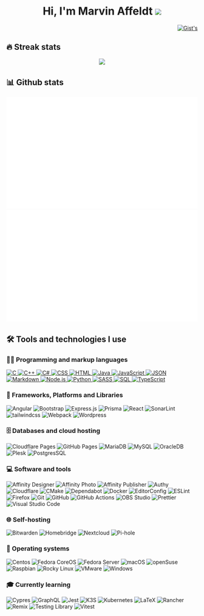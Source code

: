 <h1 align="center">
	Hi, I'm Marvin Affeldt
	<img src="https://media.giphy.com/media/hvRJCLFzcasrR4ia7z/giphy.gif" width="28">
</h1>

<p align="right">
	<a href="https://gist.github.com/affeldt28"><img alt="Gist's" src="https://img.shields.io/badge/View_Gist's-181717.svg?logo=github&logoColor=white"></a>
</p>

## 🔥 Streak stats

<p align="center">
	<img src="https://github-readme-streak-stats.herokuapp.com/?user=affeldt28&count_private=true&theme=dark&background=0D1117">
</p>

## 📊 Github stats

<p align="center">
		<img src="https://raw.githubusercontent.com/affeldt28/github-stats/generated/overview.svg#gh-dark-mode-only">
		<img src="https://raw.githubusercontent.com/affeldt28/github-stats/generated/languages.svg#gh-dark-mode-only">
</p>

<!-- Some badges are from https://github.com/Ileriayo/markdown-badges -->

## 🛠️ Tools and technologies I use

### 👨‍💻 Programming and markup languages

<p>
	<a href="https://github.com/search?q=user%3Aaffeldt28+language%3Ac">
		<img alt="C" src="https://custom-icon-badges.herokuapp.com/badge/C-03599C.svg?logo=c-in-hexagon&logoColor=white">
	</a>
	<a href="https://github.com/search?q=user%3Aaffeldt28+language%3Acpp">
		<img alt="C++" src="https://custom-icon-badges.herokuapp.com/badge/C++-9C033A.svg?logo=cpp2&logoColor=white">
	</a>
	<a href="https://github.com/search?q=user%3Aaffeldt28+language%3Acsharp">
	 	<img alt="C#" src="https://custom-icon-badges.herokuapp.com/badge/C%23-68217A.svg?logo=cs2&logoColor=white">
	</a>
	<a href="https://github.com/search?q=user%3Aaffeldt28+language%3Acss">
	 	<img alt="CSS" src="https://img.shields.io/badge/CSS-1572B6.svg?logo=css3&logoColor=white">
	</a>
	 <a href="https://github.com/search?q=user%3Aaffeldt28+language%3Ahtml">
		<img alt="HTML" src="https://img.shields.io/badge/HTML-E34F26.svg?logo=html5&logoColor=white">
	</a>
	<a href="https://github.com/search?q=user%3Aaffeldt28+language%3Ajava">
		<img alt="Java" src="https://custom-icon-badges.herokuapp.com/badge/Java-007396.svg?logo=java&logoColor=white">
	</a>
	<a href="https://github.com/search?q=user%3Aaffeldt28+language%3Ajavascript">
		<img alt="JavaScript" src="https://img.shields.io/badge/JavaScript-F7DF1E.svg?logo=javascript&logoColor=black">
	</a>
	<a href="https://github.com/search?q=user%3Aaffeldt28+language%3Ajson">
		<img alt="JSON" src="https://img.shields.io/badge/JSON-000000.svg?logo=json&logoColor=white">
	</a>
	<a href="https://github.com/search?q=user%3Aaffeldt28+language%3Amarkdown">
		<img alt="Markdown" src="https://img.shields.io/badge/Markdown-000000.svg?logo=markdown&logoColor=white">
	</a>
	<a href="https://github.com/search?q=user%3Aaffeldt28+language%3Ajavascript">
		<img alt="Node.js" src="https://img.shields.io/badge/Node.js-43853D.svg?logo=node.js&logoColor=white">
	</a>
	<a href="https://github.com/search?q=user%3Aaffeldt28+language%3Apython">
		<img alt="Python" src="https://img.shields.io/badge/Python-14354C.svg?logo=python&logoColor=white">
	</a>
	<a href="https://github.com/search?q=user%3Aaffeldt28+language%3Asass">
		<img alt="SASS" src="https://img.shields.io/badge/Sass-hotpink.svg?logo=SASS&logoColor=white">
	</a>
	<a href="https://github.com/search?q=user%3Aaffeldt28+language%3Asql">
		<img alt="SQL" src="https://custom-icon-badges.herokuapp.com/badge/SQL-025E8C.svg?logo=database&logoColor=white">
	</a>
	<a href="https://github.com/search?q=user%3Aaffeldt28+language%3AtypeScript">
		<img alt="TypeScript" src="https://img.shields.io/badge/TypeScript-007ACC.svg?logo=typescript&logoColor=white">
	</a>
</p>

### 🧰 Frameworks, Platforms and Libraries

<p>
	<img alt="Angular" src="https://img.shields.io/badge/Angular-DD0031.svg?logo=angular&logoColor=white">
	<img alt="Bootstrap" src="https://img.shields.io/badge/Bootstrap-7952B3.svg?logo=bootstrap&logoColor=white">
	<img alt="Express.js" src="https://img.shields.io/badge/Express.js-404d59.svg?logo=express&logoColor=white">
	<img alt="Prisma" src="https://img.shields.io/badge/Prisma-3982CE?logo=Prisma&logoColor=white">
	<img alt="React" src="https://img.shields.io/badge/React-61DAFB.svg?logo=react&logoColor=black">
	<img alt="SonarLint" src="https://img.shields.io/badge/-SonarLint-CB2029?logo=sonarlint&logoColor=white">
	<img alt="tailwindcss" src="https://img.shields.io/badge/tailwindcss-%2338B2AC.svg?logo=tailwind-css&logoColor=white">
	<img alt="Webpack" src="https://img.shields.io/badge/Webpack-8DD6F9.svg?logo=webpack&logoColor=black">
	<img alt="Wordpress" src="https://img.shields.io/badge/Wordpress-21759B?logo=wordpress&logoColor=white">
</p>

### 🗄️ Databases and cloud hosting

<p>
	<img alt="Cloudflare Pages" src ="https://img.shields.io/badge/Cloudflare_Pages-F38020.svg?logo=cloudflarepages&logoColor=white">
	<img alt="GitHub Pages" src="https://img.shields.io/badge/GitHub%20Pages-327FC7.svg?logo=github&logoColor=white">
	<img alt="MariaDB" src="https://img.shields.io/badge/MariaDB-003545.svg?logo=mariadb&logoColor=white">
	<img alt="MySQL" src="https://img.shields.io/badge/MySQL-00f.svg?logo=mysql&logoColor=white">
	<img alt="OracleDB" src ="https://img.shields.io/badge/OracleDB-F00000.svg?logo=oracle&logoColor=white">
	<img alt="Plesk" src ="https://img.shields.io/badge/Plesk-52BBE6.svg?logo=plesk&logoColor=white">
	<img alt="PostgresSQL" src="https://img.shields.io/badge/postgres-%23316192.svg?&logo=postgresql&logoColor=white">
</p>

### 💻 Software and tools

<p>
	<img alt="Affinity Designer" src="https://img.shields.io/badge/Affinity_Designer-1B72BE.svg?logo=affinitydesigner&logoColor=white">
	<img alt="Affinity Photo" src="https://img.shields.io/badge/Affinity_Photo-7E4DD2.svg?logo=affinityphoto&logoColor=white">
	<img alt="Affinity Publisher" src="https://img.shields.io/badge/Affinity_Publisher-C9284D.svg?logo=affinitypublisher&logoColor=white">
	<img alt="Authy" src="https://img.shields.io/badge/Authy-EC1C24?logo=authy&logoColor=white">
	<img alt="Cloudflare" src="https://img.shields.io/badge/Cloudflare-F38020.svg?logo=cloudflare&logoColor=white">
	<img alt="CMake" src="https://img.shields.io/badge/CMake-064F8C.svg?logo=cmake&logoColor=white">
	<img alt="Dependabot" src="https://img.shields.io/badge/Dependabot-025E8C.svg?logo=dependabot&logoColor=white">
	<img alt="Docker" src="https://img.shields.io/badge/Docker-2496ED.svg?logo=docker&logoColor=white">
	<img alt="EditorConfig" src="https://img.shields.io/badge/EditorConfig-FEFEFE.svg?logo=editorconfig&logoColor=black">
	<img alt="ESLint" src="https://img.shields.io/badge/ESLint-4B32C3.svg?logo=eslint&logoColor=white">
	<img alt="Firefox" src="https://img.shields.io/badge/Firefox-FF7139.svg?logo=firefox&logoColor=white">
	<img alt="Git" src="https://img.shields.io/badge/Git-F05033.svg?logo=git&logoColor=white">
	<img alt="GitHub" src="https://img.shields.io/badge/GitHub-181717.svg?logo=github&logoColor=white">
	<img alt="GitHub Actions" src="https://img.shields.io/badge/GitHub%20Actions-2671E5.svg?logo=github%20actions&logoColor=white">
	<img alt="OBS Studio" src="https://img.shields.io/badge/-OBS%20Studio-302E31?logo=obs-studio&logoColor=white">
	<img alt="Prettier" src="https://img.shields.io/badge/Prettier-F7B93E.svg?logo=prettier&logoColor=black">
	<img alt="Visual Studio Code" src="https://img.shields.io/badge/Visual%20Studio%20Code-0078d7.svg?logo=visual-studio-code&logoColor=white">
</p>

### 🌐 Self-hosting

<p>
	<img alt="Bitwarden" src="https://img.shields.io/badge/-Bitwarden-175DDC?logo=bitwarden&logoColor=white">
	<img alt="Homebridge" src="https://img.shields.io/badge/Homebridge-491F59.svg?logo=homebridge&logoColor=white">
	<img alt="Nextcloud" src="https://img.shields.io/badge/Nextcloud-0082C9.svg?logo=nextcloud&logoColor=white">
	<img alt="Pi-hole" src="https://img.shields.io/badge/Pi_hole-96060C.svg?logo=pihole&logoColor=white">
</p>

### 🐧 Operating systems

<p>
	<img alt="Centos" src="https://img.shields.io/badge/Centos-262577.svg?logo=centos&logoColor=white">
	<img alt="Fedora CoreOS" src="https://img.shields.io/badge/Fedora_CoreOS-d01766.svg?logo=fedora&logoColor=white">
	<img alt="Fedora Server" src="https://img.shields.io/badge/Fedora_Server-51A2DA.svg?logo=fedora&logoColor=white">
	<img alt="macOS" src="https://img.shields.io/badge/macOS-000000.svg?logo=macos&logoColor=white">
	<img alt="openSuse" src="https://img.shields.io/badge/openSuse-73BA25.svg?logo=opensuse&logoColor=white">
	<img alt="Raspbian" src="https://img.shields.io/badge/Raspberry_Pi-A22846.svg?logo=raspberrypi&logoColor=white">
	<img alt="Rocky Linux" src="https://img.shields.io/badge/Rocky_Linux-10B981.svg?logo=rockylinux&logoColor=white">
	<img alt="VMware" src="https://img.shields.io/badge/VMware-607078.svg?logo=vmware&logoColor=white">
	<img alt="Windows" src="https://img.shields.io/badge/Windows-0078D6.svg?logo=windows&logoColor=white">
</p>

### 🎓 Currently learning

<p>
	<img alt="Cypres" src="https://img.shields.io/badge/cypress-%23E5E5E5?logo=cypress&logoColor=058a5e">
	<img alt="GraphQL" src="https://img.shields.io/badge/GraphQL-E10098.svg?logo=graphql&logoColor=white">
	<img alt="Jest" src="https://img.shields.io/badge/Jest-C21325.svg?logo=jest&logoColor=white">
	<img alt="K3S" src="https://img.shields.io/badge/K3S-FFC61C.svg?logo=k3s&logoColor=black">
	<img alt="Kubernetes" src="https://img.shields.io/badge/Kubernetes-326CE5.svg?logo=kubernetes&logoColor=white">
	<img alt="LaTeX" src="https://img.shields.io/badge/LaTeX-%23008080.svg?logo=latex&logoColor=whit">
	<img alt="Rancher" src="https://img.shields.io/badge/Rancher-0075A8.svg?logo=rancher&logoColor=white">
	<img alt="Remix" src="https://img.shields.io/badge/remix-%23000.svg?logo=remix&logoColor=white">
	<img alt="Testing Library" src="https://img.shields.io/badge/TestingLibrary-%23E33332?logo=testing-library&logoColor=white">
	<img alt="Vitest" src="https://img.shields.io/badge/Vitest-6e9f18?logo=Vitest&logoColor=white">
</p>
